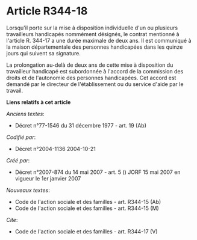 # Article R344-18

Lorsqu'il porte sur la mise à disposition individuelle d'un ou plusieurs travailleurs handicapés nommément désignés, le
contrat mentionné à l'article R. 344-17 a une durée maximale de deux ans. Il est communiqué à la maison départementale des
personnes handicapées dans les quinze jours qui suivent sa signature. 

La prolongation au-delà de deux ans de cette mise à disposition du travailleur handicapé est subordonnée à l'accord de la
commission des droits et de l'autonomie des personnes handicapées. Cet accord est demandé par le directeur de l'établissement
ou du service d'aide par le travail.

**Liens relatifs à cet article**

_Anciens textes_:

  - Décret n°77-1546 du 31 décembre 1977 - art. 19 (Ab)

_Codifié par_:

  - Décret n°2004-1136 2004-10-21

_Créé par_:

  - Décret n°2007-874 du 14 mai 2007 - art. 5 () JORF 15 mai 2007 en vigueur le 1er janvier 2007

_Nouveaux textes_:

  - Code de l'action sociale et des familles - art. R344-15 (Ab)
  - Code de l'action sociale et des familles - art. R344-15 (M)

_Cite_:

  - Code de l'action sociale et des familles - art. R344-17 (V)
